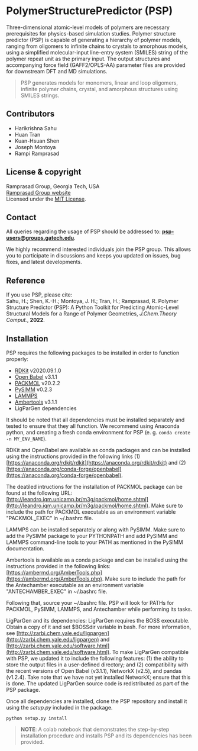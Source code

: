 # PolymerStructurePredictor (PSP)

Three-dimensional atomic-level models of polymers are necessary prerequisites for physics-based simulation studies. Polymer structure predictor (PSP) is capable of generating a hierarchy of polymer models, ranging from oligomers to infinite chains to crystals to amorphous models, using a simplified molecular-input line-entry system (SMILES) string of the polymer repeat unit as the primary input. The output structures and accompanying force field (GAFF2/OPLS-AA) parameter files are provided for downstream DFT and MD simulations.

>PSP generates models for monomers, linear and loop oligomers, infinite polymer chains, crystal, and amorphous structures using SMILES strings.

## Contributors
* Harikrishna Sahu
* Huan Tran
* Kuan-Hsuan Shen
* Joseph Montoya
* Rampi Ramprasad

## License & copyright
Ramprasad Group, Georgia Tech, USA\
[Ramprasad Group website](http://ramprasad.mse.gatech.edu/)\
Licensed under the [MIT License](LICENSE).

## Contact
All queries regarding the usage of PSP should be addressed to: **psp-users@groups.gatech.edu**. 

We highly recommend interested individuals join the PSP group. This allows you to participate in discussions and keeps you updated on issues, bug fixes, and latest developments.

## Reference
If you use PSP, please cite:\
Sahu, H.; Shen, K.-H.; Montoya, J. H.; Tran, H.; Ramprasad, R. Polymer Structure Predictor (PSP): A Python Toolkit for Predicting Atomic-Level Structural Models for a Range of Polymer Geometries, *J.Chem.Theory Comput.*, **2022**.

## Installation
PSP requires the following packages to be installed in order to function properly:
* [RDKit](https://www.rdkit.org/) v2020.09.1.0
* [Open Babel](https://open-babel.readthedocs.io/en/latest/index.html) v3.1.1
* [PACKMOL](http://leandro.iqm.unicamp.br/m3g/packmol/home.shtml) v20.2.2
* [PySIMM](https://pysimm.org/) v0.2.3
* [LAMMPS](https://docs.lammps.org/Manual.html)
* [Ambertools](https://ambermd.org/AmberTools.php) v3.1.1
* LigParGen dependencies[](http://zarbi.chem.yale.edu/ligpargen/)

It should be noted that all dependencies must be installed separately and tested to ensure that they all function. We recommend using Anaconda python, and creating a fresh conda environment for PSP (e. g. `conda create -n MY_ENV_NAME`).

RDKit and OpenBabel are available as conda packages and can be installed using the instructions provided in the following links (1)[https://anaconda.org/rdkit/rdkit](https://anaconda.org/rdkit/rdkit) and (2)[https://anaconda.org/conda-forge/openbabel](https://anaconda.org/conda-forge/openbabel).

The deatiled intructions for the installation of PACKMOL package can be found at the following URL: [http://leandro.iqm.unicamp.br/m3g/packmol/home.shtml](http://leandro.iqm.unicamp.br/m3g/packmol/home.shtml). Make sure to include the path for PACKMOL executable as an environment variable "PACKMOL\_EXEC" in ~/.bashrc file.

LAMMPS can be installed separately or along with PySIMM. Make sure to add the PySIMM package to your PYTHONPATH and add PySIMM and LAMMPS command-line tools to your PATH as mentioned in the PySIMM documentation.

Ambertools is available as a conda package and can be installed using the instructions provided in the following links: [https://ambermd.org/AmberTools.php](https://ambermd.org/AmberTools.php). Make sure to include the path for the Antechamber executable as an environment variable "ANTECHAMBER\_EXEC" in ~/.bashrc file.

Following that, source your ~/.bashrc file.  PSP will look for PATHs for PACKMOL, PySIMM, LAMMPS, and Antechamber while performing its tasks.

LigParGen and its dependencies: LigParGen requires the BOSS executable. Obtain a copy of it and set $BOSSdir variable in bash. For more information, see [http://zarbi.chem.yale.edu/ligpargen](http://zarbi.chem.yale.edu/ligpargen) and [http://zarbi.chem.yale.edu/software.html](http://zarbi.chem.yale.edu/software.html). To make LigParGen compatible with PSP, we updated it to include the following features: (1) the ability to store the output files in a user-defined directory; and (2) compatibility with the recent versions of Open Babel (v3.1.1), NetworkX (v2.5), and pandas (v1.2.4). Take note that we have not yet installed NetworkX; ensure that this is done. The updated LigParGen source code is redistributed as part of the PSP package. 

Once all dependencies are installed, clone the PSP repository and install it using the *setup.py* included in the package.

```angular2
python setup.py install
```
>**NOTE**: A colab notebook that demonstrates the step-by-step installation procedure and installs PSP and its dependencies has been provided. 

